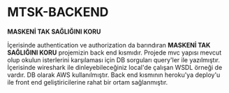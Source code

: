# MTSK-BACKEND
**MASKENİ TAK SAĞLIĞINI KORU**

İçerisinde authentication ve authorization da barındıran **MASKENİ TAK SAĞLIĞINI KORU** projemizin back end kısmıdır. Projede mvc yapısı mevcut olup okulun isterlerini karşılaması için DB sorguları query'ler ile yazılmıştır. İçerisinde wireshark ile dinleyebileceğiniz local'de çalışan WSDL örneği de vardır. DB olarak AWS kullanılmıştır. Back end kısmının heroku'ya deploy'u ile front end geliştiricilerine rahat bir ortam sağlanmıştır.

